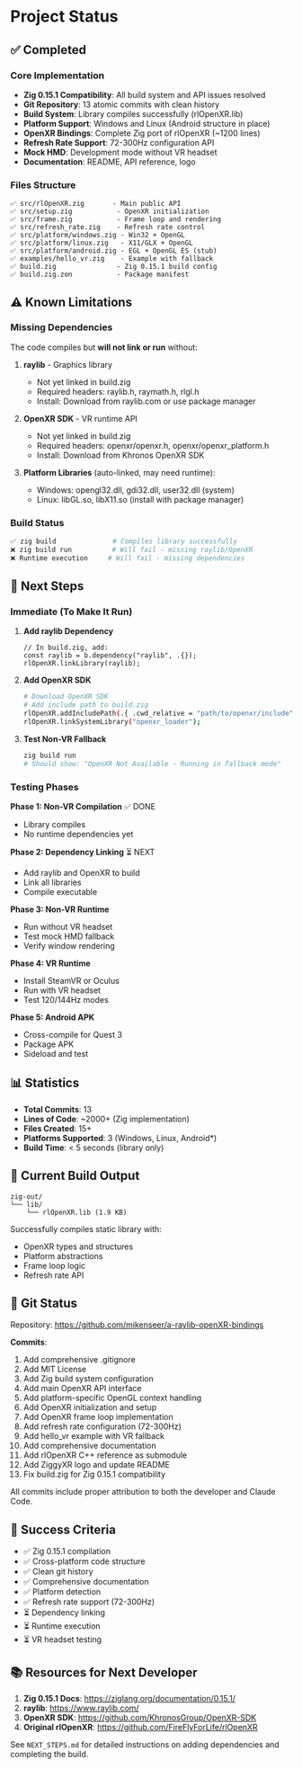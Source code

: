 # Project Status

## ✅ Completed

### Core Implementation
- **Zig 0.15.1 Compatibility**: All build system and API issues resolved
- **Git Repository**: 13 atomic commits with clean history
- **Build System**: Library compiles successfully (rlOpenXR.lib)
- **Platform Support**: Windows and Linux (Android structure in place)
- **OpenXR Bindings**: Complete Zig port of rlOpenXR (~1200 lines)
- **Refresh Rate Support**: 72-300Hz configuration API
- **Mock HMD**: Development mode without VR headset
- **Documentation**: README, API reference, logo

### Files Structure
```
✅ src/rlOpenXR.zig       - Main public API
✅ src/setup.zig           - OpenXR initialization
✅ src/frame.zig           - Frame loop and rendering
✅ src/refresh_rate.zig    - Refresh rate control
✅ src/platform/windows.zig - Win32 + OpenGL
✅ src/platform/linux.zig   - X11/GLX + OpenGL
✅ src/platform/android.zig - EGL + OpenGL ES (stub)
✅ examples/hello_vr.zig    - Example with fallback
✅ build.zig               - Zig 0.15.1 build config
✅ build.zig.zon           - Package manifest
```

## ⚠️ Known Limitations

### Missing Dependencies
The code compiles but **will not link or run** without:

1. **raylib** - Graphics library
   - Not yet linked in build.zig
   - Required headers: raylib.h, raymath.h, rlgl.h
   - Install: Download from raylib.com or use package manager

2. **OpenXR SDK** - VR runtime API
   - Not yet linked in build.zig
   - Required headers: openxr/openxr.h, openxr/openxr_platform.h
   - Install: Download from Khronos OpenXR SDK

3. **Platform Libraries** (auto-linked, may need runtime):
   - Windows: opengl32.dll, gdi32.dll, user32.dll (system)
   - Linux: libGL.so, libX11.so (install with package manager)

### Build Status
```bash
✅ zig build              # Compiles library successfully
❌ zig build run          # Will fail - missing raylib/OpenXR
❌ Runtime execution     # Will fail - missing dependencies
```

## 🚀 Next Steps

### Immediate (To Make It Run)

1. **Add raylib Dependency**
   ```zig
   // In build.zig, add:
   const raylib = b.dependency("raylib", .{});
   rlOpenXR.linkLibrary(raylib);
   ```

2. **Add OpenXR SDK**
   ```bash
   # Download OpenXR SDK
   # Add include path to build.zig
   rlOpenXR.addIncludePath(.{ .cwd_relative = "path/to/openxr/include" });
   rlOpenXR.linkSystemLibrary("openxr_loader");
   ```

3. **Test Non-VR Fallback**
   ```bash
   zig build run
   # Should show: "OpenXR Not Available - Running in fallback mode"
   ```

### Testing Phases

**Phase 1: Non-VR Compilation** ✅ DONE
- Library compiles
- No runtime dependencies yet

**Phase 2: Dependency Linking** ⏳ NEXT
- Add raylib and OpenXR to build
- Link all libraries
- Compile executable

**Phase 3: Non-VR Runtime**
- Run without VR headset
- Test mock HMD fallback
- Verify window rendering

**Phase 4: VR Runtime**
- Install SteamVR or Oculus
- Run with VR headset
- Test 120/144Hz modes

**Phase 5: Android APK**
- Cross-compile for Quest 3
- Package APK
- Sideload and test

## 📊 Statistics

- **Total Commits**: 13
- **Lines of Code**: ~2000+ (Zig implementation)
- **Files Created**: 15+
- **Platforms Supported**: 3 (Windows, Linux, Android*)
- **Build Time**: < 5 seconds (library only)

## 🔧 Current Build Output

```
zig-out/
└── lib/
    └── rlOpenXR.lib (1.9 KB)
```

Successfully compiles static library with:
- OpenXR types and structures
- Platform abstractions
- Frame loop logic
- Refresh rate API

## 📝 Git Status

Repository: https://github.com/mikenseer/a-raylib-openXR-bindings

**Commits**:
1. Add comprehensive .gitignore
2. Add MIT License
3. Add Zig build system configuration
4. Add main OpenXR API interface
5. Add platform-specific OpenGL context handling
6. Add OpenXR initialization and setup
7. Add OpenXR frame loop implementation
8. Add refresh rate configuration (72-300Hz)
9. Add hello_vr example with VR fallback
10. Add comprehensive documentation
11. Add rlOpenXR C++ reference as submodule
12. Add ZiggyXR logo and update README
13. Fix build.zig for Zig 0.15.1 compatibility

All commits include proper attribution to both the developer and Claude Code.

## 🎯 Success Criteria

- ✅ Zig 0.15.1 compilation
- ✅ Cross-platform code structure
- ✅ Clean git history
- ✅ Comprehensive documentation
- ✅ Platform detection
- ✅ Refresh rate support (72-300Hz)
- ⏳ Dependency linking
- ⏳ Runtime execution
- ⏳ VR headset testing

## 📚 Resources for Next Developer

1. **Zig 0.15.1 Docs**: https://ziglang.org/documentation/0.15.1/
2. **raylib**: https://www.raylib.com/
3. **OpenXR SDK**: https://github.com/KhronosGroup/OpenXR-SDK
4. **Original rlOpenXR**: https://github.com/FireFlyForLife/rlOpenXR

See `NEXT_STEPS.md` for detailed instructions on adding dependencies and completing the build.

